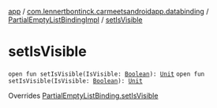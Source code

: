 [app](../../index.md) / [com.lennertbontinck.carmeetsandroidapp.databinding](../index.md) / [PartialEmptyListBindingImpl](index.md) / [setIsVisible](./set-is-visible.md)

# setIsVisible

`open fun setIsVisible(IsVisible: `[`Boolean`](https://kotlinlang.org/api/latest/jvm/stdlib/kotlin/-boolean/index.html)`): `[`Unit`](https://kotlinlang.org/api/latest/jvm/stdlib/kotlin/-unit/index.html)
`open fun setIsVisible(IsVisible: `[`Boolean`](https://kotlinlang.org/api/latest/jvm/stdlib/kotlin/-boolean/index.html)`): `[`Unit`](https://kotlinlang.org/api/latest/jvm/stdlib/kotlin/-unit/index.html)

Overrides [PartialEmptyListBinding.setIsVisible](../-partial-empty-list-binding/set-is-visible.md)


